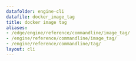 ```yaml
---
datafolder: engine-cli
datafile: docker_image_tag
title: docker image tag
aliases:
- /edge/engine/reference/commandline/image_tag/
- /engine/reference/commandline/image_tag/
- /engine/reference/commandline/tag/
layout: cli
---
```


<!--
This page is automatically generated from Docker's source code. If you want to
suggest a change to the text that appears here, open a ticket or pull request
in the source repository on GitHub:

https://github.com/docker/cli
-->
